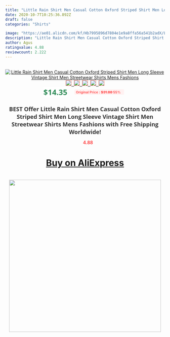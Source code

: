 ```yaml
---
title: "Little Rain Shirt Men Casual Cotton Oxford Striped Shirt Men Long Sleeve Vintage Shirt Men Streetwear Shirts Mens Fashions"
date: 2020-10-7T10:25:36.892Z
draft: false
categories: "Shirts"

image: "https://ae01.alicdn.com/kf/Hb7995896d7804e1e9a8ffa56a541b2adX/Little-Rain-Shirt-Men-Casual-Cotton-Oxford-Striped-Shirt-Men-Long-Sleeve-Vintage-Shirt-Men-Streetwear.jpg"
description: "Little Rain Shirt Men Casual Cotton Oxford Striped Shirt Men Long Sleeve Vintage Shirt Men Streetwear Shirts Mens Fashions"
author: Agus
ratingvalue: 4.88
reviewcount: 2.222
---
```

<br>
<div style="text-align: center;">
<a href="https://s.click.aliexpress.com/e/_AsJS5n" target="_blank" rel="nofollow noopener noreferrer"><img alt="Little Rain Shirt Men Casual Cotton Oxford Striped Shirt Men Long Sleeve Vintage Shirt Men Streetwear Shirts Mens Fashions" class="magnifier-image" src="https://ae01.alicdn.com/kf/Hb7995896d7804e1e9a8ffa56a541b2adX/Little-Rain-Shirt-Men-Casual-Cotton-Oxford-Striped-Shirt-Men-Long-Sleeve-Vintage-Shirt-Men-Streetwear.jpg_640x640.jpg">
<br>
<img style="border:1px solid salmon" src="https://ae01.alicdn.com/kf/Hb7995896d7804e1e9a8ffa56a541b2adX/Little-Rain-Shirt-Men-Casual-Cotton-Oxford-Striped-Shirt-Men-Long-Sleeve-Vintage-Shirt-Men-Streetwear.jpg_120x120.jpg">&nbsp;&nbsp;<img style="border:1px solid salmon" src="https://ae01.alicdn.com/kf/Hc61b848544604ed8839e4a4d9a70e7f6S/Little-Rain-Shirt-Men-Casual-Cotton-Oxford-Striped-Shirt-Men-Long-Sleeve-Vintage-Shirt-Men-Streetwear.jpg_120x120.jpg">&nbsp;&nbsp;<img style="border:1px solid salmon" src="https://ae01.alicdn.com/kf/H02dd9410d50840b9b5ac8e1ce90ad76cN/Little-Rain-Shirt-Men-Casual-Cotton-Oxford-Striped-Shirt-Men-Long-Sleeve-Vintage-Shirt-Men-Streetwear.jpg_120x120.jpg">&nbsp;&nbsp;<img style="border:1px solid salmon" src="https://ae01.alicdn.com/kf/H443947baa6a546c18698824775a68fd6A/Little-Rain-Shirt-Men-Casual-Cotton-Oxford-Striped-Shirt-Men-Long-Sleeve-Vintage-Shirt-Men-Streetwear.jpg_120x120.jpg">&nbsp;&nbsp;<img style="border:1px solid salmon" src="https://ae01.alicdn.com/kf/H87ed54fa36bc4c21bd658decefd76579Y/Little-Rain-Shirt-Men-Casual-Cotton-Oxford-Striped-Shirt-Men-Long-Sleeve-Vintage-Shirt-Men-Streetwear.jpg_120x120.jpg"></a></div><br0>
<div style="text-align: center;"><span style="background-color: white; border: 0px; box-sizing: border-box; color: seagreen; display: inline-block; font-family: &quot;open sans&quot; , &quot;arial&quot; , &quot;helvetica&quot; , sans-serif , &quot;heiti&quot;; font-size: 24px; font-stretch: inherit; font-weight: 700; line-height: inherit; margin: 0px 10px 0px 0px; padding: 0px; vertical-align: middle;">$14.35 </span>
<span style="background: rgb(255 , 241 , 241); border-radius: 3px; border: 0px; box-sizing: border-box; color: #ff4747; display: inline-block; font-family: inherit; font-size: 12px; font-stretch: inherit; font-style: inherit; font-variant: inherit; font-weight: 600; line-height: inherit; margin: 0px; padding: 2px 5px; transform: scale(0.9); vertical-align: middle;">Original Price : <b style="text-decoration: line-through;">$31.88 </b> 55%&nbsp;&nbsp;</span></div>
<h1 style="color: #333333; display: inline-block; font-family: &quot;open sans&quot; , &quot;arial&quot; , &quot;helvetica&quot; , sans-serif , &quot;heiti&quot;; font-size: 18px; font-stretch: inherit; font-weight: 700; text-align: center;">BEST Offer Little Rain Shirt Men Casual Cotton Oxford Striped Shirt Men Long Sleeve Vintage Shirt Men Streetwear Shirts Mens Fashions with Free Shipping Worldwide!</h1>
<div style="color: #ff4747; text-align: center;">
<img src="https://4.bp.blogspot.com/-M0ZcTcb-5uY/XleCXlxnR4I/AAAAAAAAAEc/OrjgMkXV1oMQFaCRZj5HQwOCBcu3w1FegCPcBGAYYCw/s1600/star.png" style="height: 15px;">&nbsp;<b>4.88</b></div>
<div class="button_cont" align="center"><a class="buynow_a" href="https://s.click.aliexpress.com/e/_AsJS5n" target="_blank" rel="nofollow noopener noreferrer"><H1>Buy on AliExpress</H1></a></div><br>
<div class="separator" style="clear: both; text-align: center;">
<img src="https://lh3.googleusercontent.com/-pTy5HemUv9M/XlePHvY0dAI/AAAAAAAAAE4/0nX5iRUoIWY8eMW9Dpxeirr157OZliDIgCLcBGAsYHQ/s1600/badge.gif" width="480">
</div>
